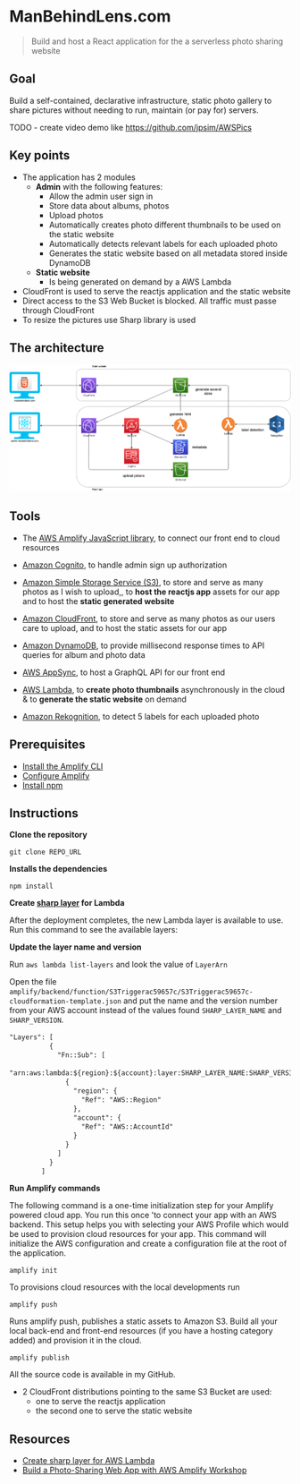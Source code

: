 # ManBehindLens.com

> Build and host a React application for the a serverless photo sharing website


## Goal

Build a self-contained, declarative infrastructure, static photo gallery to share pictures without needing to run, maintain (or pay for) servers.


TODO - create video demo like https://github.com/jpsim/AWSPics

## Key points


- The application has 2 modules
    - **Admin** with the following features:
        - Allow the admin user sign in
        - Store data about albums, photos
        - Upload photos
        - Automatically creates photo different thumbnails to be used on the static website
        - Automatically detects relevant labels for each uploaded photo
        - Generates the static website based on all metadata stored inside DynamoDB
    - **Static website**
        - Is being generated on demand by a AWS Lambda
- CloudFront is used to serve the reactjs application and the static website
- Direct access to the S3 Web Bucket is blocked. All traffic must passe through CloudFront
- To resize the pictures use Sharp library is used


## The architecture

![](public/website/assets/img/manbehindlens.png)

## Tools

- The  [AWS Amplify JavaScript library](https://docs.amplify.aws/), to connect our front end to cloud resources
- [Amazon Cognito](https://aws.amazon.com/cognito/), to handle admin sign up authorization
- [Amazon Simple Storage Service (S3)](https://aws.amazon.com/s3/), to store and serve as many photos as I wish to upload,, to **host the reactjs app** assets for our app and to host the **static generated website**
- [Amazon CloudFront](https://aws.amazon.com/fr/cloudfront/), to store and serve as many photos as our users care to upload, and to host the static assets for our app

- [Amazon DynamoDB](https://aws.amazon.com/dynamodb/), to provide millisecond response times to API queries for album and photo data
- [AWS AppSync](https://aws.amazon.com/appsync/), to host a GraphQL API for our front end
- [AWS Lambda](https://aws.amazon.com/lambda/), to **create photo thumbnails** asynchronously in the cloud & to **generate the static website** on demand
- [Amazon Rekognition](https://aws.amazon.com/rekognition/), to detect 5 labels for each uploaded photo


## Prerequisites

- [Install the Amplify CLI](https://docs.amplify.aws/cli/start/install#install-the-amplify-cli)
- [Configure Amplify](https://docs.amplify.aws/cli/start/install#configure-the-amplify-cli)
- [Install npm](https://www.npmjs.com/get-npm)


## Instructions

**Clone the repository**

```
git clone REPO_URL
```
**Installs the dependencies**
```
npm install
```

**Create [sharp layer](https://aws.amazon.com/blogs/compute/using-lambda-layers-to-simplify-your-development-process) for Lambda**

After the deployment completes, the new Lambda layer is available to use. Run this command to see the available layers:

**Update the layer name and version**

Run `aws lambda list-layers` and look the value of `LayerArn` 

Open the file `amplify/backend/function/S3Triggerac59657c/S3Triggerac59657c-cloudformation-template.json` and put the name and the version number from your AWS account instead of the values found `SHARP_LAYER_NAME` and `SHARP_VERSION`.
```
"Layers": [
          {
            "Fn::Sub": [
              "arn:aws:lambda:${region}:${account}:layer:SHARP_LAYER_NAME:SHARP_VERSION",
              {
                "region": {
                  "Ref": "AWS::Region"
                },
                "account": {
                  "Ref": "AWS::AccountId"
                }
              }
            ]
          }
        ]
```
**Run Amplify commands**

The following command is a one-time initialization step for your Amplify powered cloud app. You run this once 'to connect your app with an AWS backend. This setup helps you with selecting your AWS Profile which would be used to provision cloud resources for your app.
This command will initialize the AWS configuration and create a configuration file at the root of the application.

```
amplify init
```

To provisions cloud resources with the local developments run
```
amplify push
```

Runs amplify push, publishes a static assets to Amazon S3.
Build all your local back-end and front-end resources (if you have a hosting category added) and provision it in the cloud.
```
amplify publish
```



All the source code is available in my GitHub.


- 2 CloudFront distributions pointing to the same S3 Bucket are used:
    - one to serve the reactjs application
    - the second one to serve the static website


## Resources

- [Create sharp layer for AWS Lambda](https://aws.amazon.com/blogs/compute/using-lambda-layers-to-simplify-your-development-process)
- [Build a Photo-Sharing Web App with AWS Amplify Workshop](https://amplify-workshop.go-aws.com/)

